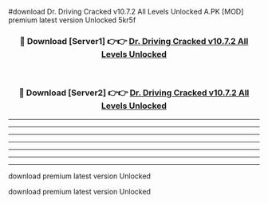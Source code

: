 #download Dr. Driving Cracked v10.7.2 All Levels Unlocked A.PK [MOD] premium latest version Unlocked 5kr5f 



<div align="center">
<h3>🔴 Download [Server1] 👉👉 <a href="https://download1apk.web.app/">Dr. Driving Cracked v10.7.2 All Levels Unlocked</a></h3><br>

<h3>🔴 Download [Server2] 👉👉 <a href="https://download1apk.web.app/">Dr. Driving Cracked v10.7.2 All Levels Unlocked</a></h3>
</div>





----------------------------------------------------------

----------------------------------------------------------

----------------------------------------------------------

----------------------------------------------------------

----------------------------------------------------------

----------------------------------------------------------

----------------------------------------------------------

download premium latest version Unlocked

download premium latest version Unlocked

